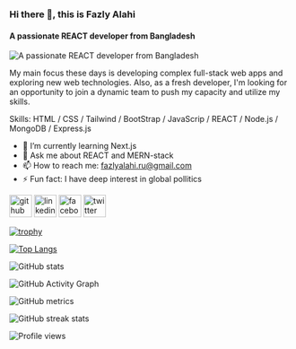 ### Hi there 👋, this is Fazly  Alahi
#### A passionate REACT developer from Bangladesh
![A passionate REACT developer from Bangladesh](https://i.ibb.co/J5VcFcp/Welcome-to-Fazly-Alahi-s-Git-Hub-profile-1.png)

My main focus these days is developing complex full-stack web apps and exploring new web technologies. Also, as a fresh developer, I'm looking for an opportunity to join a dynamic team to push my capacity and utilize my skills.

Skills: HTML / CSS / Tailwind / BootStrap / JavaScrip / REACT / Node.js / MongoDB / Express.js

- 🌱 I’m currently learning Next.js 
- 💬 Ask me about REACT and MERN-stack  
- 📫 How to reach me: fazlyalahi.ru@gmail.com 
- ⚡ Fun fact: I have deep interest in global pollitics 


[<img src='https://cdn.jsdelivr.net/npm/simple-icons@3.0.1/icons/github.svg' alt='github' height='40'>](https://github.com/fazlyalahiru)  [<img src='https://cdn.jsdelivr.net/npm/simple-icons@3.0.1/icons/linkedin.svg' alt='linkedin' height='40'>](https://www.linkedin.com/in/fazlyalahiru/)  [<img src='https://cdn.jsdelivr.net/npm/simple-icons@3.0.1/icons/facebook.svg' alt='facebook' height='40'>](https://www.facebook.com/fazlyalahiru)  [<img src='https://cdn.jsdelivr.net/npm/simple-icons@3.0.1/icons/twitter.svg' alt='twitter' height='40'>](https://twitter.com/fazlyalahiru)  

[![trophy](https://github-profile-trophy.vercel.app/?username=fazlyalahiru)](https://github.com/ryo-ma/github-profile-trophy)

[![Top Langs](https://github-readme-stats.vercel.app/api/top-langs/?username=fazlyalahiru)](https://github.com/anuraghazra/github-readme-stats)

![GitHub stats](https://github-readme-stats.vercel.app/api?username=fazlyalahiru&show_icons=true&count_private=true)  

![GitHub Activity Graph](https://activity-graph.herokuapp.com/graph?username=fazlyalahiru)  

![GitHub metrics](https://metrics.lecoq.io/fazlyalahiru)  

![GitHub streak stats](https://streak-stats.demolab.com/?user=fazlyalahiru)  

![Profile views](https://gpvc.arturio.dev/fazlyalahiru)  
